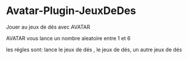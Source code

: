 # Avatar-Plugin-JeuxDeDes
 Jouer au jeux de dés avec AVATAR

AVATAR vous lance un nombre aleatoire entre 1 et 6

les régles sont: lance le jeux de dés , le jeux de dés, un autre jeux de dés
